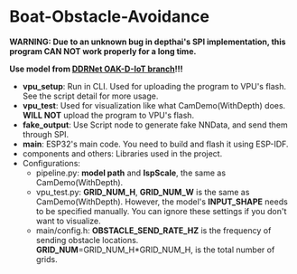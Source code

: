# Boat-Obstacle-Avoidance
**WARNING: Due to an unknown bug in depthai's SPI implementation, this program CAN NOT work properly for a long time.**

**Use model from [DDRNet OAK-D-IoT branch](https://github.com/Agent-Birkhoff/DDRNet/tree/OAK-D-IoT)!!!**


- **vpu_setup**: Run in CLI. Used for uploading the program to VPU's flash. See the script detail for more usage.
- **vpu_test**: Used for visualization like what CamDemo(WithDepth) does. **WILL NOT** upload the program to VPU's flash.
- **fake_output**: Use Script node to generate fake NNData, and send them through SPI.
- **main**: ESP32's main code. You need to build and flash it using ESP-IDF.
- components and others: Libraries used in the project.
- Configurations:
    - pipeline.py: **model path** and **IspScale**, the same as CamDemo(WithDepth).
    - vpu_test.py: **GRID_NUM_H**, **GRID_NUM_W** is the same as CamDemo(WithDepth). However, the model's **INPUT_SHAPE** needs to be specified manually. You can ignore these settings if you don't want to visualize.
    - main/config.h: **OBSTACLE_SEND_RATE_HZ** is the frequency of sending obstacle locations. **GRID_NUM**=GRID_NUM_H*GRID_NUM_H, is the total number of grids.
